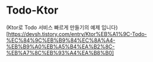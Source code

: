 # Todo-Ktor
(Ktor로 Todo 서비스 빠르게 만들기의 예제 입니다)[https://devsh.tistory.com/entry/Ktor%EB%A1%9C-Todo-%EC%84%9C%EB%B9%84%EC%8A%A4-%EB%B9%A0%EB%A5%B4%EA%B2%8C-%EB%A7%8C%EB%93%A4%EA%B8%B0]
